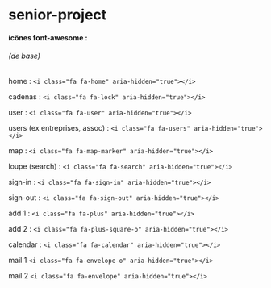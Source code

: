 # senior-project

#### icônes font-awesome :
###### (de base)
home :
```<i class="fa fa-home" aria-hidden="true"></i>```

cadenas :
```<i class="fa fa-lock" aria-hidden="true"></i>```


user :
```<i class="fa fa-user" aria-hidden="true"></i>```

users (ex entreprises, assoc) :
```<i class="fa fa-users" aria-hidden="true"></i>```

map :
```<i class="fa fa-map-marker" aria-hidden="true"></i>```

loupe (search) :
```<i class="fa fa-search" aria-hidden="true"></i>```


sign-in :
```<i class="fa fa-sign-in" aria-hidden="true"></i>```

sign-out :
```<i class="fa fa-sign-out" aria-hidden="true"></i>```


add 1 :
```<i class="fa fa-plus" aria-hidden="true"></i>```

add 2 :
```<i class="fa fa-plus-square-o" aria-hidden="true"></i>```

calendar :
```<i class="fa fa-calendar" aria-hidden="true"></i>```

 mail 1
```<i class="fa fa-envelope-o" aria-hidden="true"></i>```

 mail 2
```<i class="fa fa-envelope" aria-hidden="true"></i>```

